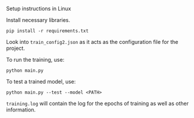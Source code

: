 Setup instructions in Linux

Install necessary libraries.

```pip install -r requirements.txt```

Look into `train_config2.json` as it acts as the configuration file for the project. 

To run the training, use:

```
python main.py
```

To test a trained model, use:

```
python main.py --test --model <PATH>
```

`training.log` will contain the log for the epochs of training as well as other information. 
